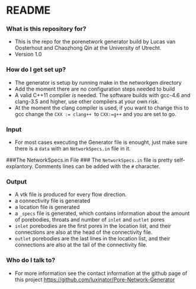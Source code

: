 # README #

### What is this repository for? ###

* This is the repo for the porenetwork generator build by Lucas van Oosterhout and Chaozhong Qin at the University of Utrecht.
* Version 1.0

### How do I get set up? ###

* The generator is setup by running make in the networkgen directory
* Add the moment there are no configuration steps needed to build
* A valid C++11 compiler *is* needed. The software builds with gcc-4.6 and clang-3.5 and higher, use other compilers at your own risk.
* At the moment the clang compiler is used, if you want to change this to gcc change the `CXX := clang++ `to `CXX:=g++` and you are set to go.

### Input ###
* For most cases executing the Generator file is enought, just make sure there is a `data` with an `NetworkSpecs.in` file in it. 

###The NetworkSpecs.in File ###
The `NetworkSpecs.in` file is pretty self-explantory. Comments lines can be added with the `#` character.


### Output ###
* A vtk file is produced for every flow direction.
* a connectivity file is generated
* a location file is generated
* a `_specs` file is generated, which contains information about the amount of porebodies, throats and number of `inlet` and `outlet` pores
* `inlet` porebodies are the first pores in the location list, and their connections are also at the head of the connectivity file.
* `outlet` porebodies are the last lines in the location list, and their connections are also at the tail of the connectivity file.



### Who do I talk to? ###
* For more information see the contact information at the github page of this project <https://github.com/luxinator/Pore-Network-Generator>
